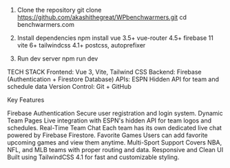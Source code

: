 1. Clone the repository
   git clone https://github.com/akashithegreat/WPbenchwarmers.git
   cd benchwarmers.com

2. Install dependencies
   npm install
   vue 3.5+
   vue-router 4.5+
   firebase 11
   vite 6+
   tailwindcss 4.1+
   postcss, autoprefixer

3. Run dev server
   npm run dev

TECH STACK
Frontend: Vue 3, Vite, Tailwind CSS
Backend: Firebase (Authentication + Firestore Database)
APIs: ESPN Hidden API for team and schedule data
Version Control: Git + GitHub

Key Features

Firebase Authentication
Secure user registration and login system.
Dynamic Team Pages
Live integration with ESPN's hidden API for team logos and schedules.
Real-Time Team Chat
Each team has its own dedicated live chat powered by Firebase Firestore.
Favorite Games
Users can add favorite upcoming games and view them anytime.
Multi-Sport Support
Covers NBA, NFL, and MLB teams with proper routing and data.
Responsive and Clean UI
Built using TailwindCSS 4.1 for fast and customizable styling.

